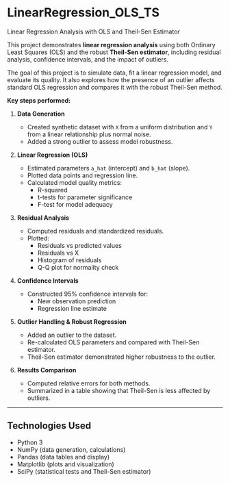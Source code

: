 # LinearRegression_OLS_TS
Linear Regression Analysis with OLS and Theil-Sen Estimator

This project demonstrates **linear regression analysis** using both Ordinary Least Squares (OLS) and the robust **Theil-Sen estimator**, including residual analysis, confidence intervals, and the impact of outliers.

The goal of this project is to simulate data, fit a linear regression model, and evaluate its quality. It also explores how the presence of an outlier affects standard OLS regression and compares it with the robust Theil-Sen method.


**Key steps performed:**

1. **Data Generation**  
   - Created synthetic dataset with `X` from a uniform distribution and `Y` from a linear relationship plus normal noise.  
   - Added a strong outlier to assess model robustness.

2. **Linear Regression (OLS)**  
   - Estimated parameters `a_hat` (intercept) and `b_hat` (slope).  
   - Plotted data points and regression line.  
   - Calculated model quality metrics:
     - R-squared
     - t-tests for parameter significance
     - F-test for model adequacy

3. **Residual Analysis**  
   - Computed residuals and standardized residuals.  
   - Plotted:
     - Residuals vs predicted values
     - Residuals vs X
     - Histogram of residuals
     - Q-Q plot for normality check

4. **Confidence Intervals**  
   - Constructed 95% confidence intervals for:
     - New observation prediction
     - Regression line estimate

5. **Outlier Handling & Robust Regression**  
   - Added an outlier to the dataset.  
   - Re-calculated OLS parameters and compared with Theil-Sen estimator.  
   - Theil-Sen estimator demonstrated higher robustness to the outlier.

6. **Results Comparison**  
   - Computed relative errors for both methods.  
   - Summarized in a table showing that Theil-Sen is less affected by outliers.

---

## Technologies Used

- Python 3  
- NumPy (data generation, calculations)  
- Pandas (data tables and display)  
- Matplotlib (plots and visualization)  
- SciPy (statistical tests and Theil-Sen estimator)
